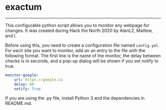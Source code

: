 # exactum

---

This configurable python script allows you to monitor any webpage for changes. It was created during Hack the North 2020 by AlanL2, Maillew, and I.

Before using this, you need to create a configuration file named `config.yml`. For each site you want to monitor, add an an entry to the file with the following format. The first line is the name of the monitor, the delay between checks is in seconds, and a pop-up dialog will be shown if you set notify to true.
```yaml
monitor-google:
    url: https://google.ca
    delay: 60
    notify: True
```
If you are using the .py file, install Python 3 and the dependencies in README.md.

